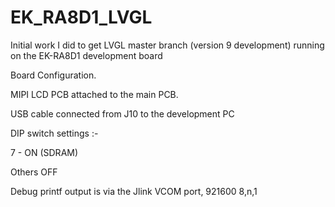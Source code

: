 # EK_RA8D1_LVGL

Initial work I did to get LVGL master branch (version 9 development) running on the EK-RA8D1 development board

Board Configuration.

MIPI LCD PCB attached to the main PCB.

USB cable connected from J10 to the development PC

DIP switch settings :- 

7 - ON (SDRAM)

Others OFF


Debug printf output is via the Jlink VCOM port, 921600 8,n,1
